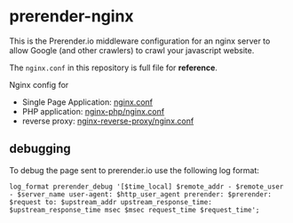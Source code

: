 # prerender-nginx
This is the Prerender.io middleware configuration for an nginx server to allow Google (and other crawlers) to crawl your javascript website.

The `nginx.conf` in this repository is full file for __reference__.

Nginx config for
* Single Page Application: [nginx.conf](/nginx.conf)
* PHP application: [nginx-php/nginx.conf](/nginx-php/nginx.conf)
* reverse proxy: [nginx-reverse-proxy/nginx.conf](/nginx-reverse-proxy/nginx.conf)


## debugging

To debug the page sent to prerender.io use the following log format:

```
log_format prerender_debug '[$time_local] $remote_addr - $remote_user - $server_name user-agent: $http_user_agent prerender: $prerender: $request to: $upstream_addr upstream_response_time: $upstream_response_time msec $msec request_time $request_time';
```